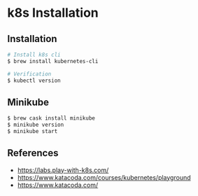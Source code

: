 # k8s Installation

## Installation

```sh
# Install k8s cli
$ brew install kubernetes-cli

# Verification
$ kubectl version
```

## Minikube

```sh
$ brew cask install minikube
$ minikube version
$ minikube start
```

## References

* https://labs.play-with-k8s.com/
* https://www.katacoda.com/courses/kubernetes/playground
* https://www.katacoda.com/
